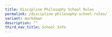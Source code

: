 ```yaml
---
title: Discipline Philosophy School Rules
permalink: /discipline-philosophy-school-rules/
variant: markdown
description: ""
third_nav_title: School Info
---
```

<p></p>